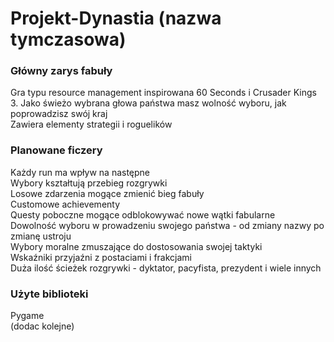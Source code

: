 # Projekt-Dynastia (nazwa tymczasowa)

### Główny zarys fabuły
Gra typu resource management inspirowana 60 Seconds i Crusader Kings 3. Jako świeżo wybrana głowa państwa masz wolność wyboru, jak poprowadzisz swój kraj<br>
Zawiera elementy strategii i roguelików<br>

### Planowane ficzery
Każdy run ma wpływ na następne<br>
Wybory kształtują przebieg rozgrywki<br>
Losowe zdarzenia mogące zmienić bieg fabuły<br>
Customowe achievementy<br>
Questy poboczne mogące odblokowywać nowe wątki fabularne<br>
Dowolność wyboru w prowadzeniu swojego państwa - od zmiany nazwy po zmianę ustroju<br>
Wybory moralne zmuszające do dostosowania swojej taktyki<br>
Wskaźniki przyjaźni z postaciami i frakcjami<br>
Duża ilość ścieżek rozgrywki - dyktator, pacyfista, prezydent i wiele innych<br>

### Użyte biblioteki
Pygame<br>
(dodac kolejne)
